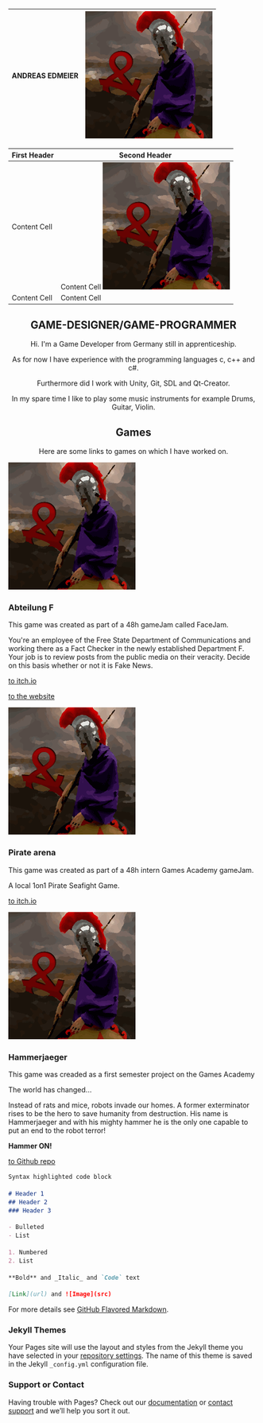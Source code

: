 | ANDREAS EDMEIER  | ![Image](res/Assertores_256.png) |
| ------------- | ------------- |

| First Header  | Second Header |
| ------------- | ------------- |
| Content Cell  | Content Cell ![Image](res/Assertores_256.png)  |
| Content Cell  | Content Cell  |


## <center>GAME-DESIGNER/GAME-PROGRAMMER</center>

<center>Hi. I'm a Game Developer from Germany still in apprenticeship.

As for now I have experience with the programming languages c, c++ and c#.

Furthermore did I work with Unity, Git, SDL and Qt-Creator.

In my spare time I like to play some music instruments for example Drums, Guitar, Violin.</center>

## <center>Games</center>

<center>Here are some links to games on which I have worked on.</center>

![Image](res/Assertores_256.png)

### Abteilung F

This game was created as part of a 48h gameJam called FaceJam.

You're an employee of the Free State Department of Communications and working there as a Fact Checker in the newly established Department F. Your job is to review posts from the public media on their veracity. Decide on this basis whether or not it is Fake News.

[to itch.io](http://royal2flush.itch.io/abteilung-f)

[to the website](http://abteilung-f.de/)



![Image](res/Assertores_256.png)

### Pirate arena

This game was created as part of a 48h intern Games Academy gameJam.

A local 1on1 Pirate Seafight Game.

[to itch.io](https://pommelz.itch.io/pirate-arena)



![Image](res/Assertores_256.png)

### Hammerjaeger

This game was creaded as a first semester project on the Games Academy

The world has changed...

Instead of rats and mice, robots invade our homes.
A former exterminator rises to be the hero to save humanity from destruction. His name is Hammerjaeger and with his mighty hammer he is the only one capable to put an end to the robot terror!

**Hammer ON!**

[to Github repo](https://github.com/Assertores/HammerMan)

```markdown
Syntax highlighted code block

# Header 1
## Header 2
### Header 3

- Bulleted
- List

1. Numbered
2. List

**Bold** and _Italic_ and `Code` text

[Link](url) and ![Image](src)
```

For more details see [GitHub Flavored Markdown](https://guides.github.com/features/mastering-markdown/).

### Jekyll Themes

Your Pages site will use the layout and styles from the Jekyll theme you have selected in your [repository settings](https://github.com/Assertores/Assertores.github.io/settings). The name of this theme is saved in the Jekyll `_config.yml` configuration file.

### Support or Contact

Having trouble with Pages? Check out our [documentation](https://help.github.com/categories/github-pages-basics/) or [contact support](https://github.com/contact) and we’ll help you sort it out.

